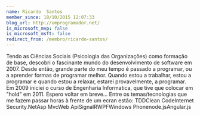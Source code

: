 ```yaml
---
name: Ricardo  Santos
member_since: 18/10/2015 12:07:33
blog_url: http://umprogramador.net/
is_microsoft_mvp: false
is_microsoft_msft: false
redirect_from: /membro/ricardo-santos/
---
```

Tendo as Ciências Sociais (Psicologia das Organizações) como formação de base, descobri o fascinante mundo do desenvolvimento de software em 2007. Desde então, grande parte do meu tempo é passado a programar, ou a aprender formas 
de programar melhor. Quando estou a trabalhar, estou a programar e quando estou a relaxar, estarei provavelmente, a programar.
Em 2009 iniciei o curso de Engenharia Informatica, que tive que colocar em "hold" em 2011. Espero voltar em breve…
Entre os temas/tecnologias que me fazem passar horas à frente de um ecran estão:
TDDClean CodeInternet Security.NetAsp MvcWeb ApiSignalRWPFWindows Phonenode.jsAngular.js